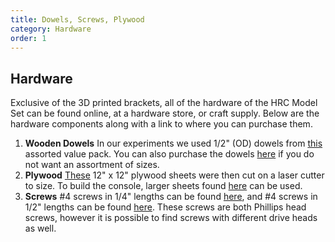 ```yaml
---
title: Dowels, Screws, Plywood
category: Hardware
order: 1
---
```

## Hardware

Exclusive of the 3D printed brackets, all of the hardware of the HRC Model Set can be found online, at a hardware store, or craft supply. Below are the hardware components along with a link to where you can purchase them.

1. __Wooden Dowels__ In our experiments we used 1/2" (OD) dowels from [this]( https://www.amazon.com/gp/product/B00YDLVP9C/ref=oh_aui_search_detailpage?ie=UTF8&psc=1) assorted value pack. You can also purchase the dowels [here](https://www.amazon.com/Wooden-Dowel-Rods-12-Bag/dp/B00XQI3NJS/ref=sr_1_2?ie=UTF8&qid=1488559469&sr=8-2&keywords=1%2F2%22+craft+dowel) if you do not want an assortment of sizes.
2. __Plywood__ [These](https://www.amazon.com/gp/product/B00CQKYZPI/ref=oh_aui_search_detailpage?ie=UTF8&psc=1) 12" x 12" plywood sheets were then cut on a laser cutter to size. To build the console, larger sheets found [here](https://www.amazon.com/Baltic-Birch-Plywood-Scroll-Woodpeckers/dp/B01MQTWKBX/ref=sr_1_1_m?s=arts-crafts&ie=UTF8&qid=1488566139&sr=1-1&keywords=24%22x24%22%2Bcraft%2Bplywood&th=1) can be used.
3. __Screws__ #4 screws in 1/4" lengths can be found [here](https://www.amazon.com/gp/product/B01HAEX8C0/ref=oh_aui_search_detailpage?ie=UTF8&psc=1), and #4 screws in 1/2" lengths can be found [here](https://www.amazon.com/gp/product/B00OKIT234/ref=oh_aui_search_detailpage?ie=UTF8&psc=1). These screws are both Phillips head screws, however it is possible to find screws with different drive heads as well.
